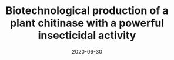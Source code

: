 ---
title: "Biotechnological production of a plant chitinase with a powerful insecticidal activity"
collection: publications
permalink: /publication/2020-biotechnological-production-of-a-plant-chitinase-with-a-powerful-insecticidal-activity
date: 2020-06-30
citation: 'Soledad Martos (coordinator), Sordé, T.; Pulido, C. & Morlà-Folch, T. (2020). Social and Media impact of Biochitinase Project. Biotechnological production of a plant chitinase with a powerful insecticidal activity. Autonomous University of Barcelona.'
category: 'report'
---